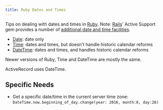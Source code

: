 ```yaml
---
title: Ruby Dates and Times
---
```


Tips on dealing with dates and times in [Ruby](Ruby). Note: [Rails](Rails)' Active Support gem provides a number of [additional date and time facilities][ActiveSupport].

- [Date][Date]: date only
- [Time][Time]: dates and times, but doesn't handle historic calendar reforms
- [DateTime][DateTime]: dates and times, and handles historic calendar reforms

Newer versions of Ruby, Time and DateTime are mostly the same.

ActiveRecord uses DateTime.

## Specific Needs

- Get a specific date/time in the current server time zone: `DateTime.now.beginning_of_day.change(year: 2016, month:8, day:26)`

[ActiveSupport]: http://api.rubyonrails.org/classes/DateTime.html
[Date]: http://ruby-doc.org/stdlib-2.3.1/libdoc/date/rdoc/Date.html
[DateTime]: http://ruby-doc.org/stdlib-2.3.1/libdoc/date/rdoc/DateTime.html
[Time]: http://ruby-doc.org/stdlib-2.3.1/libdoc/time/rdoc/Time.html
